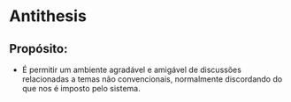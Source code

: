 # Antithesis

## Propósito: 
* É permitir um ambiente agradável e amigável de discussões relacionadas a temas não convencionais, normalmente discordando do que nos é imposto pelo sistema.
